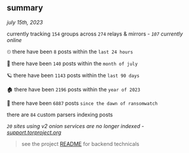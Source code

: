 
## summary
_july 15th, 2023_

currently tracking `154` groups across `274` relays & mirrors - _`107` currently online_

⏲ there have been `8` posts within the `last 24 hours`

🦈 there have been `140` posts within the `month of july`

🪐 there have been `1143` posts within the `last 90 days`

🏚 there have been `2196` posts within the `year of 2023`

🦕 there have been `6887` posts `since the dawn of ransomwatch`

there are `84` custom parsers indexing posts

_`20` sites using v2 onion services are no longer indexed - [support.torproject.org](https://support.torproject.org/onionservices/v2-deprecation/)_

> see the project [README](https://github.com/joshhighet/ransomwatch#ransomwatch--) for backend technicals
